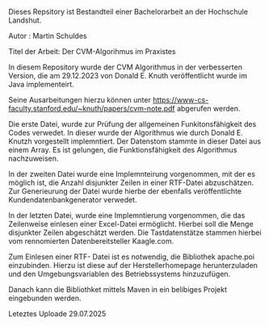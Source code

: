 Dieses Repsitory ist Bestandteil einer Bachelorarbeit an der Hochschule Landshut.

Autor : Martin Schuldes

Titel der Arbeit: Der CVM-Algorihmus im Praxistes

In diesem Repository wurde der CVM Algorithmus in der verbesserten Version, die am 29.12.2023 von Donald E. Knuth veröffentlicht wurde im Java implementeirt.  

Seine Ausarbeitungen hierzu können unter https://www-cs-faculty.stanford.edu/~knuth/papers/cvm-note.pdf abgerufen werden. 

Die erste Datei, wurde zur Prüfung  der allgemeinen Funkitonsfähigkeit des Codes verwedet. In dieser wurde der Algorithmus wie durch Donald E. Knutzh vorgestellt implemntiert. Der Datenstom stammte in dieser Datei aus einem Array. Es ist gelungen, die Funktionsfähigkeit des Algorithmus nachzuweisen. 

In der zweiten Datei wurde eine Implemnteirung vorgenommen, mit der es möglich ist, die Anzahl disjunkter Zeilen in einer RTF-Datei abzuschätzen. Zur Generieurung der Datei wurde hierbe der ebenfalls veröffentlichte Kundendatenbankgenerator verwedet. 

In der letzten Datei, wurde eine Implemntierung vorgenommen, die das Zeilenweise einlesen einer Excel-Datei ermöglicht. Hierbei soll die Menge disjunkter Zeilen abgeschätzt werden. Die Tastdatenstätze stammen hierbei vom rennomierten Datenbereitsteller Kaagle.com.

Zum Einlesen einer RTF- Datei ist es notwendig, die Bibliothek apache.poi einzubinden. Hierzu ist diese auf der Herstellerhomepage herunterzuladen und den Umgebungsvariablen des Betriebssystems hinzuzufügen. 

Danach kann die Bibliothket mittels Maven in ein belibiges Projekt eingebunden werden. 

Leteztes Uploade 29.07.2025
